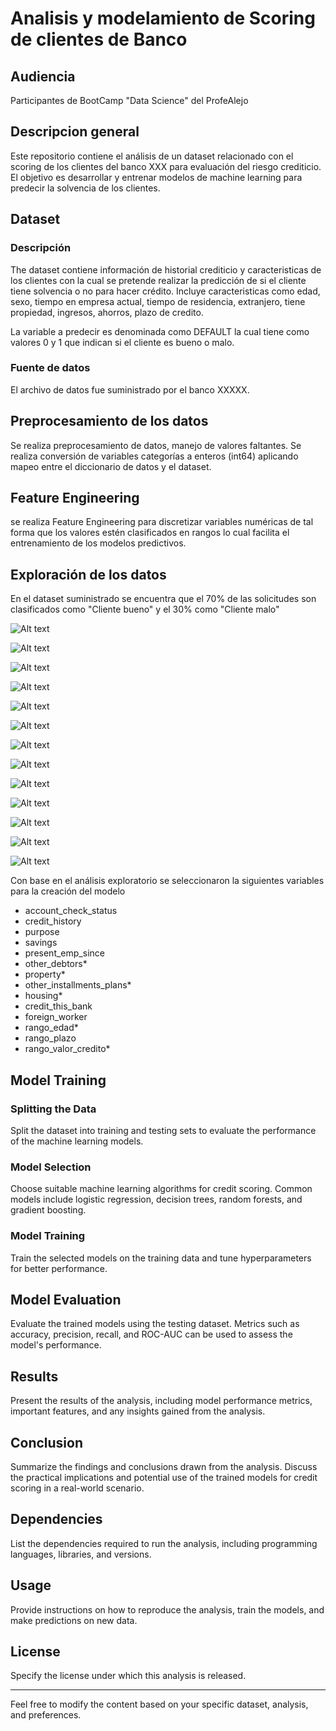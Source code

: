 # Analisis y modelamiento de Scoring de clientes de Banco

## Audiencia

Participantes de BootCamp "Data Science" del ProfeAlejo

## Descripcion general

Este repositorio contiene el análisis de un dataset relacionado con el scoring de los clientes del banco XXX para evaluación del riesgo crediticio.   El objetivo es desarrollar y entrenar modelos de machine learning para predecir la solvencia de los clientes.

## Dataset

### Descripción

The dataset contiene información de historial crediticio y caracteristicas de los clientes con la cual se pretende realizar la predicción de si el cliente tiene solvencia o no para hacer crédito.  Incluye caracteristicas como edad, sexo, tiempo en empresa actual, tiempo de residencia, extranjero, tiene propiedad, ingresos, ahorros, plazo de credito. 

La variable a predecir es denominada como DEFAULT la cual tiene como valores 0 y 1 que indican si el cliente es bueno o malo.

### Fuente de datos

El archivo de datos fue suministrado por el banco XXXXX.

## Preprocesamiento de los datos

Se realiza preprocesamiento de datos, manejo de valores faltantes.  Se realiza conversión de variables categorías a enteros (int64) aplicando mapeo entre el diccionario de datos y el dataset.

## Feature Engineering

se realiza Feature Engineering para discretizar variables numéricas de tal forma que los valores estén clasificados en rangos lo cual facilita el entrenamiento de los modelos predictivos.

## Exploración de los datos

En el dataset suministrado se encuentra que el 70% de las solicitudes son clasificados como "Cliente bueno" y el 30% como "Cliente malo"

![Alt text](/imagenes/propbuenosymalos.png)

![Alt text](/imagenes/distri_plazo.png)

![Alt text](/imagenes/distri_edad.png)

![Alt text](/imagenes/distri_monto.png)

![Alt text](/imagenes/tasamalos_acccheckst.png)

![Alt text](/imagenes/tasamalos_credit_hist.png)

![Alt text](/imagenes/tasamalos_extranjero.png)

![Alt text](/imagenes/tasamalos_otrasdeudas.png)

![Alt text](/imagenes/tasamalos_propiedad.png)

![Alt text](/imagenes/tasamalos_purpose.png)

![Alt text](/imagenes/tasamalos_savings.png)

![Alt text](/imagenes/tasamalos_tiempoempresa.png)

![Alt text](/imagenes/tasamalos_tiemporesidencia.png)


Con base en el análisis exploratorio se seleccionaron la siguientes variables para la creación del modelo
- account_check_status
- credit_history
- purpose
- savings
- present_emp_since
- other_debtors*
- property*
- other_installments_plans*
- housing*
- credit_this_bank
- foreign_worker
- rango_edad*
- rango_plazo
- rango_valor_credito*

## Model Training

### Splitting the Data

Split the dataset into training and testing sets to evaluate the performance of the machine learning models.

### Model Selection

Choose suitable machine learning algorithms for credit scoring. Common models include logistic regression, decision trees, random forests, and gradient boosting.

### Model Training

Train the selected models on the training data and tune hyperparameters for better performance.

## Model Evaluation

Evaluate the trained models using the testing dataset. Metrics such as accuracy, precision, recall, and ROC-AUC can be used to assess the model's performance.

## Results

Present the results of the analysis, including model performance metrics, important features, and any insights gained from the analysis.

## Conclusion

Summarize the findings and conclusions drawn from the analysis. Discuss the practical implications and potential use of the trained models for credit scoring in a real-world scenario.

## Dependencies

List the dependencies required to run the analysis, including programming languages, libraries, and versions.

## Usage

Provide instructions on how to reproduce the analysis, train the models, and make predictions on new data.

## License

Specify the license under which this analysis is released.

---

Feel free to modify the content based on your specific dataset, analysis, and preferences.
